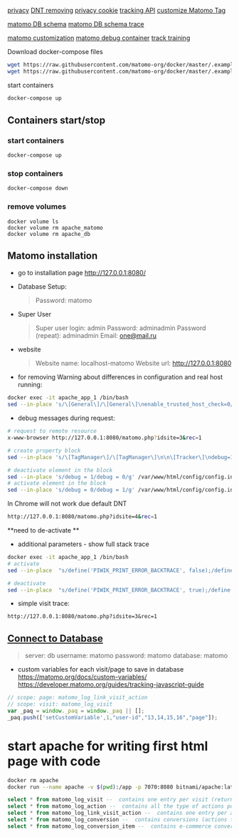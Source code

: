 [privacy](https://matomo.org/docs/privacy)
[DNT removing](https://forum.matomo.org/t/browser-do-not-track-kills-active-opt-out-ability/36116)
[privacy cookie](https://matomo.org/faq/new-to-piwik/how-can-i-still-track-a-visitor-without-cookies-even-if-they-decline-the-cookie-consent/)
[tracking API](https://developer.matomo.org/api-reference/tracking-api)
[customize Matomo Tag](http://127.0.0.1:8080/index.php?module=CoreAdminHome&action=trackingCodeGenerator&idSite=1&period=day&date=yesterday)

[matomo DB schema](https://developer.matomo.org/guides/database-schema)
[matomo DB schema trace](https://developer.matomo.org/guides/log-data)

[matomo customization](https://matomo.org/docs/include-piwik-in-your-project/)
[matomo debug container](https://developer.matomo.org/guides/tagmanager/debugging#:~:text=layer%2C%20and%20more.-,Activating%20the%20debug%20mode,the%20bottom%20of%20the%20website)
[track training](https://matomo.org/tag-manager-training/)


Download docker-compose files 
```sh
wget https://raw.githubusercontent.com/matomo-org/docker/master/.examples/apache/db.env
wget https://raw.githubusercontent.com/matomo-org/docker/master/.examples/apache/docker-compose.yml
```

start containers
```bash
docker-compose up
```

## Containers start/stop 
### start containers
```bash
docker-compose up
```

### stop containers
```bash
docker-compose down
```

### remove volumes
```
docker volume ls
docker volume rm apache_matomo
docker volume rm apache_db
```

## Matomo installation 
* go to installation page http://127.0.0.1:8080/
* Database Setup: 
    > Password: matomo
* Super User
    > Super user login: admin
    > Password: adminadmin
    > Password (repeat): adminadmin
    > Email: one@mail.ru
* website
    > Website name: localhost-matomo
    > Website url: http://127.0.0.1:8080

* for removing Warning about differences in configuration and real host running:
```bash
docker exec -it apache_app_1 /bin/bash
sed --in-place 's/\[General\]/\[General\]\nenable_trusted_host_check=0/g' /var/www/html/config/config.ini.php
```

* debug messages during request:
```bash
# request to remote resource
x-www-browser http://127.0.0.1:8080/matomo.php?idsite=3&rec=1

# create property block 
sed --in-place 's/\[TagManager\]/\[TagManager\]\n\n\[Tracker\]\ndebug=1/g' /var/www/html/config/config.ini.php

# deactivate element in the block
sed --in-place 's/debug = 1/debug = 0/g' /var/www/html/config/config.ini.php
# activate element in the block
sed --in-place 's/debug = 0/debug = 1/g' /var/www/html/config/config.ini.php
```    

In Chrome will not work due default DNT 
```bash
http://127.0.0.1:8080/matomo.php?idsite=4&rec=1
```
**need to de-activate **

* additional parameters - show full stack trace 
```bash
docker exec -it apache_app_1 /bin/bash
# activate
sed --in-place  "s/define('PIWIK_PRINT_ERROR_BACKTRACE', false);/define('PIWIK_PRINT_ERROR_BACKTRACE', true);/g" /var/www/html/index.php

# deactivate
sed --in-place  "s/define('PIWIK_PRINT_ERROR_BACKTRACE', true);/define('PIWIK_PRINT_ERROR_BACKTRACE', false);/g" /var/www/html/index.php
```

* simple visit trace:
```
http://127.0.0.1:8080/matomo.php?idsite=3&rec=1
```

## [Connect to Database](http://127.0.0.1:9090/)
> server: db
> username: matomo
> password: matomo
> database: matomo


* custom variables for each visit/page to save in database 
https://matomo.org/docs/custom-variables/
https://developer.matomo.org/guides/tracking-javascript-guide
```javascript
// scope: page: matomo_log_link_visit_action
// scope: visit: matomo_log_visit
var _paq = window._paq = window._paq || [];
_paq.push(['setCustomVariable',1,"user-id","13,14,15,16","page"]);
```

# start apache for writing first html page with code
```bash
docker rm apache
docker run --name apache -v $(pwd):/app -p 7070:8080 bitnami/apache:latest
```

```sql
select * from matomo_log_visit --  contains one entry per visit (returning visitor)
select * from matomo_log_action --  contains all the type of actions possible on the website (e.g. unique URLs, page titles, download URLs…)
select * from matomo_log_link_visit_action --  contains one entry per action of a visitor (page view, …)
select * from matomo_log_conversion --  contains conversions (actions that match goals) that happen during a visit
select * from matomo_log_conversion_item --  contains e-commerce conversion items
```

